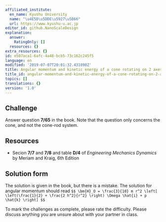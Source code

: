 ```yaml
---
affiliated_institute:
  en_name: Kyushu University
  name: "\u4E5D\u5DDE\u5927\u5B66"
  url: https://www.kyushu-u.ac.jp
editor_id: github.NanoScaleDesign
explanation:
  answer:
    RatingOnly: []
  resources: {}
extra_resources: {}
id: e507aca1-6afc-4a48-bcb5-73c162c245f5
language: en
modified: '2019-07-07T20:01:32.431898Z'
title: Angular momentum and kinetic energy of a cone rotating on 2 axes
title_id: angular-momentum-and-kinetic-energy-of-a-cone-rotating-on-2-axes
topics: []
translations: {}
version: '1.0'
---
```


## Challenge
Answer question **7/65** in the book.
Note that the question only concerns the cone, and not the cone-rod system.

## Resources
- Secion **7/7** and **7/8** and table **D/4** of *Engineering Mechanics Dynamics* by Meriam and Kraig, 6th Edition


## Solution form
The solution is given in the book, but there is a mistake. The solution for angular momentum should read
`$$
\bm{H}_O = \frac{3}{10} m r^2 \left[ \left(\frac{1}{2} + \frac{2 h^2}{r^2} \right) \Omega \hat{i} + p \hat{k} \right]
$$`

To mark the challenges as complete, please rate the difficulty.
Please discuss anything you are unsure about with your partner in class.
